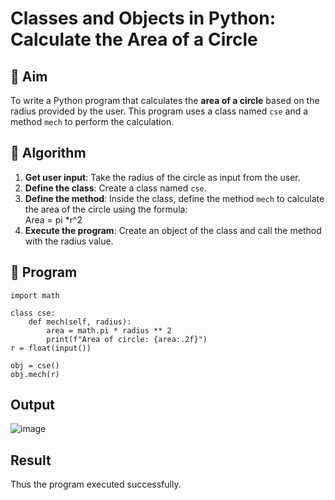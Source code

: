 # Classes and Objects in Python: Calculate the Area of a Circle

## 🎯 Aim
To write a Python program that calculates the **area of a circle** based on the radius provided by the user. This program uses a class named `cse` and a method `mech` to perform the calculation.

## 🧠 Algorithm
1. **Get user input**: Take the radius of the circle as input from the user.
2. **Define the class**: Create a class named `cse`.
3. **Define the method**: Inside the class, define the method `mech` to calculate the area of the circle using the formula:  
   Area = pi *r^2 
4. **Execute the program**: Create an object of the class and call the method with the radius value.

## 🧾 Program
~~~
import math

class cse:
    def mech(self, radius):
        area = math.pi * radius ** 2
        print(f"Area of circle: {area:.2f}")
r = float(input())

obj = cse()
obj.mech(r)
~~~
## Output
![image](https://github.com/user-attachments/assets/c2b69d88-9033-48c0-b053-989b377d6557)

## Result
Thus the program executed successfully.

